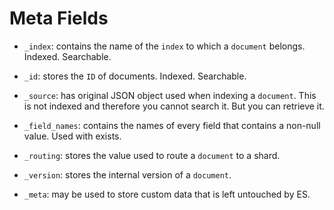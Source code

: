 # Meta Fields

- `_index`: contains the name of the `index` to which a `document` belongs. Indexed. Searchable.

- `_id`: stores the `ID` of documents. Indexed. Searchable.

- `_source`: has original JSON object used when indexing a `document`. This is not indexed and therefore you cannot search it. But you can retrieve it.

- `_field_names`: contains the names of every field that contains a non-null value. Used with exists.

- `_routing`: stores the value used to route a `document` to a shard.

- `_version`: stores the internal version of a `document`.

- `_meta`: may be used to store custom data that is left untouched by ES.